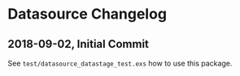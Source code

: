 # Datasource Changelog

## 2018-09-02, Initial Commit

  See `test/datasource_datastage_test.exs` how to
  use this package.
